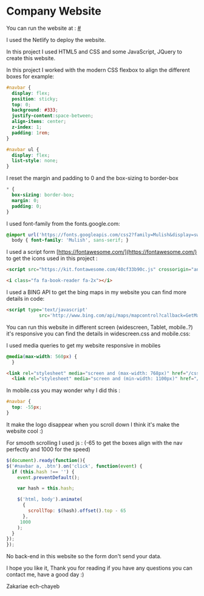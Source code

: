# Company Website

You can run the website at : [#](#)

I used the Netlify to deploy the website.

In this project I used HTML5 and CSS and some JavaScript, JQuery to create this website.

In this project I worked with the modern CSS flexbox to align the different boxes for example:

```css
#navbar {
  display: flex;
  position: sticky;
  top: 0;
  background: #333;
  justify-content:space-between;
  align-items: center;
  z-index: 1;
  padding: 1rem;
}

#navbar ul {
  display: flex;
  list-style: none;
}
```

I reset the margin and padding to 0 and the box-sizing to border-box

```css
* {
  box-sizing: border-box;
  margin: 0;
  padding: 0;
}
```
I used font-family from the fonts.google.com:
```css
@import url('https://fonts.googleapis.com/css2?family=Mulish&display=swap');
  body { font-family: 'Mulish', sans-serif; }
```

I used a script form [https://fontawesome.com/](https://fontawesome.com/) to get the icons used in this project : 

```html
<script src="https://kit.fontawesome.com/40cf33b90c.js" crossorigin="anonymous"></script>
```

```html
<i class="fa fa-book-reader fa-2x"></i>
```

I used a BING API to get the bing maps in my website you can find more details in code:

```html
<script type='text/javascript'
            src='http://www.bing.com/api/maps/mapcontrol?callback=GetMap' async defer></script>
```

You can run this website in different screen (widescreen, Tablet, mobile..?) it's responsive you can find the details in widescreen.css and mobile.css:

I used media queries to get my website responsive in mobiles
```css
@media(max-width: 560px) {
  }
```

```html
<link rel="stylesheet" media="screen and (max-width: 768px)" href="/css/mobile.css">
  <link rel="stylesheet" media="screen and (min-width: 1100px)" href="/css/widescreen.css">
```

In mobile.css you may wonder why I did this :

```css
#navbar {
  top: -55px;
}
```

It make the logo disappear when you scroll down I think it's make the website cool :)

For smooth scrolling I used js : (-65 to get the boxes align with the nav perfectly and 1000 for the speed)

```javascript
$(document).ready(function(){
$('#navbar a, .btn').on('click', function(event) {
  if (this.hash !== '') {
    event.preventDefault();

    var hash = this.hash;

    $('html, body').animate(
      {
        scrollTop: $(hash).offset().top - 65
      },
     1000
    );
  }
});
});
```

No back-end in this website so the form don't send your data.

I hope you like it, Thank you for reading
if you have any questions you can contact me, have a good day :)

Zakariae ech-chayeb